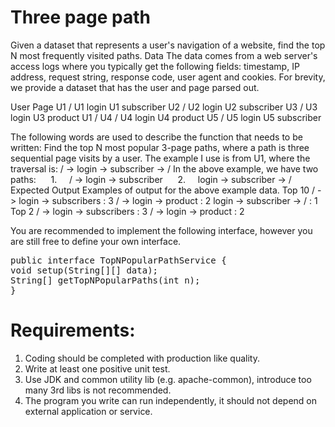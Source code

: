 # Three page path

Given a dataset that represents a user's navigation of a website, find the top N most frequently visited paths.
Data
The data comes from a web server's access logs where you typically get the following fields: timestamp, IP address, request string, response code, user agent and cookies. For brevity, we provide a dataset that has the user and page parsed out.

User	Page
U1	/
U1	login
U1	subscriber
U2	/
U2	login
U2	subscriber
U3	/
U3	login
U3	product
U1	/
U4	/
U4	login
U4	product
U5	/
U5	login
U5	subscriber

The following words are used to describe the function that needs to be written: Find the top N most popular 3-page paths, where a path is three sequential page visits by a user.
The example I use is from U1, where the traversal is: / -> login -> subscriber -> /
In the above example, we have two paths:
     1.     / -> login -> subscriber
     2.     login -> subscriber -> /
Expected Output
Examples of output for the above example data.
Top 10
/ -> login -> subscribers : 3
/ -> login -> product : 2
login -> subscriber -> / : 1
Top 2
/ -> login -> subscribers : 3
/ -> login -> product : 2

You are recommended to implement the following interface, however you are still free to define your own interface. 

<pre>
public interface TopNPopularPathService { 
void setup(String[][] data); 
String[] getTopNPopularPaths(int n); 
}
</pre>

# Requirements: 

1) Coding should be completed with production like quality. 
2) Write at least one positive unit test. 
3) Use JDK and common utility lib (e.g. apache-common), introduce too many 3rd libs is not recommended. 
4) The program you write can run independently, it should not depend on external application or service. 



